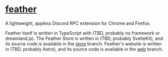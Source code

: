 # [feather](https://featheron.top)

A lightweight, appless Discord RPC extension for Chrome and Firefox.

Feather itself is written in TypeScript with (TBD, probably no framework or dreamland.js).
The Feather Store is written in (TBD, probably SvelteKit), and its source code is available in the [store](https://github.com/nbitzz/feather/tree/store) branch.
Feather's website is written in (TBD, probably Astro), and its source code is available in the [web](https://github.com/nbitzz/feather/tree/web) branch.
